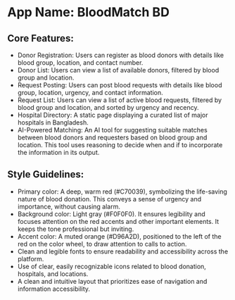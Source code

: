 # **App Name**: BloodMatch BD

## Core Features:

- Donor Registration: Users can register as blood donors with details like blood group, location, and contact number.
- Donor List: Users can view a list of available donors, filtered by blood group and location.
- Request Posting: Users can post blood requests with details like blood group, location, urgency, and contact information.
- Request List: Users can view a list of active blood requests, filtered by blood group and location, and sorted by urgency and recency.
- Hospital Directory: A static page displaying a curated list of major hospitals in Bangladesh.
- AI-Powered Matching: An AI tool for suggesting suitable matches between blood donors and requesters based on blood group and location. This tool uses reasoning to decide when and if to incorporate the information in its output.

## Style Guidelines:

- Primary color: A deep, warm red (#C70039), symbolizing the life-saving nature of blood donation. This conveys a sense of urgency and importance, without causing alarm.
- Background color: Light gray (#F0F0F0). It ensures legibility and focuses attention on the red accents and other important elements. It keeps the tone professional but inviting.
- Accent color: A muted orange (#D96A2D), positioned to the left of the red on the color wheel, to draw attention to calls to action.
- Clean and legible fonts to ensure readability and accessibility across the platform.
- Use of clear, easily recognizable icons related to blood donation, hospitals, and locations.
- A clean and intuitive layout that prioritizes ease of navigation and information accessibility.